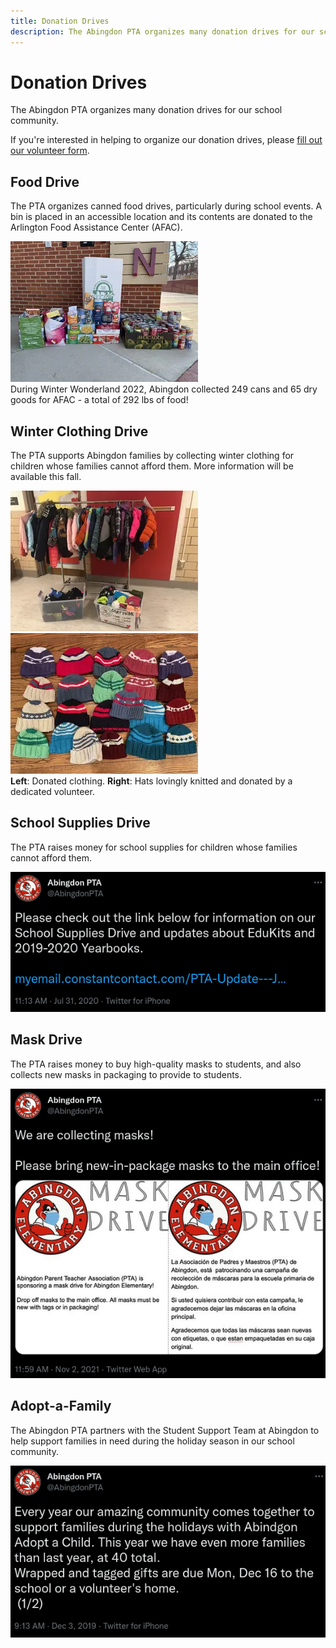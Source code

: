 ```yaml
---
title: Donation Drives
description: The Abingdon PTA organizes many donation drives for our school community.
---
```


# Donation Drives

The Abingdon PTA organizes many donation drives for our school community.

If you're interested in helping to organize our donation drives, please [fill out our volunteer form](https://docs.google.com/forms/d/e/1FAIpQLSdk4KJFIDuigz-EyhdPuWM_GejjZ5rpx9emd6jHxb2xKPQgGA/viewform?usp=sf_link).

## Food Drive

The PTA organizes canned food drives, particularly during school events. A bin is placed in an accessible location and its contents are donated to the Arlington Food Assistance Center (AFAC).

[![](images/resized/AFAC.webp)](images/originals/AFAC.jpg)  
During Winter Wonderland 2022, Abingdon collected 249 cans and 65 dry goods for AFAC - a total of 292 lbs of food!

## Winter Clothing Drive

The PTA supports Abingdon families by collecting winter clothing for children whose families cannot afford them. More information will be available this fall.

[![](images/resized/Donation1.webp)](images/originals/Donation1.jpg)
[![](images/resized/Donation2.webp)](images/originals/Donation2.jpg)  
**Left**: Donated clothing. **Right**: Hats lovingly knitted and donated by a dedicated volunteer.

## School Supplies Drive

The PTA raises money for school supplies for children whose families cannot afford them.

[![](images/1289217662661214208.webp)](https://twitter.com/AbingdonPTA/status/1289217662661214208)

## Mask Drive

The PTA raises money to buy high-quality masks to students, and also collects new masks in packaging to provide to students.

[![](images/1455565332261883910.webp)](https://twitter.com/AbingdonPTA/status/1455565332261883910)

## Adopt-a-Family

The Abingdon PTA partners with the Student Support Team at Abingdon to help support families in need during the holiday season in our school community.

[![](images/1201867065147248642.webp)](https://twitter.com/AbingdonPTA/status/1201867065147248642)